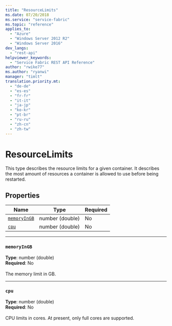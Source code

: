 ```yaml
---
title: "ResourceLimits"
ms.date: 07/20/2018
ms.service: "service-fabric"
ms.topic: "reference"
applies_to: 
  - "Azure"
  - "Windows Server 2012 R2"
  - "Windows Server 2016"
dev_langs: 
  - "rest-api"
helpviewer_keywords: 
  - "Service Fabric REST API Reference"
author: "rwike77"
ms.author: "ryanwi"
manager: "timlt"
translation.priority.mt: 
  - "de-de"
  - "es-es"
  - "fr-fr"
  - "it-it"
  - "ja-jp"
  - "ko-kr"
  - "pt-br"
  - "ru-ru"
  - "zh-cn"
  - "zh-tw"
---
```

# ResourceLimits

This type describes the resource limits for a given container. It describes the most amount of resources a container is allowed to use before being restarted.

## Properties
| Name | Type | Required |
| --- | --- | --- |
| [`memoryInGB`](#memoryingb) | number (double) | No |
| [`cpu`](#cpu) | number (double) | No |

____
### `memoryInGB`
__Type__: number (double) <br/>
__Required__: No<br/>
<br/>
The memory limit in GB.

____
### `cpu`
__Type__: number (double) <br/>
__Required__: No<br/>
<br/>
CPU limits in cores. At present, only full cores are supported.
